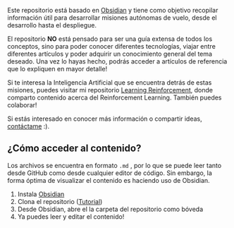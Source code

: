 Este repositorio está basado en [Obsidian](https://obsidian.md/) y tiene como objetivo recopilar información útil para desarrollar misiones autónomas de vuelo, desde el desarrollo hasta el despliegue. 

El repositorio **NO** está pensado para ser una guía extensa de todos los conceptos, sino para poder conocer diferentes tecnologías, viajar entre diferentes artículos y poder adquirir un conocimiento general del tema deseado. Una vez lo hayas hecho, podrás acceder a artículos de referencia que lo expliquen en mayor detalle!

Si te interesa la Inteligencia Artificial que se encuentra detrás de estas misiones, puedes visitar mi repositorio [Learning Reinforcement](https://publish.obsidian.md/learning-reinforcement/Inicio), donde comparto contenido acerca del Reinforcement Learning. También puedes colaborar!

Si estás interesado en conocer más información o compartir ideas, [contáctame](mailto:pablo.magarinos@outlook.com) :).

## ¿Cómo acceder al contenido?
Los archivos se encuentra en formato ```.md``` , por lo que se puede leer tanto desde GitHub como desde cualquier editor de código. Sin embargo, la forma óptima de visualizar el contenido es haciendo uso de Obsidian.
1. Instala [Obsidian](https://obsidian.md/)
2. Clona el repositorio ([Tutorial](https://docs.github.com/es/repositories/creating-and-managing-repositories/cloning-a-repository?tool=desktop))
3. Desde Obsidian, abre el la carpeta del repositorio como bóveda
4. Ya puedes leer y editar el contenido!